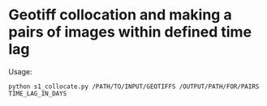 # Geotiff collocation and making a pairs of images within defined time lag

Usage: 

```
python s1_collocate.py /PATH/TO/INPUT/GEOTIFFS /OUTPUT/PATH/FOR/PAIRS TIME_LAG_IN_DAYS 
```